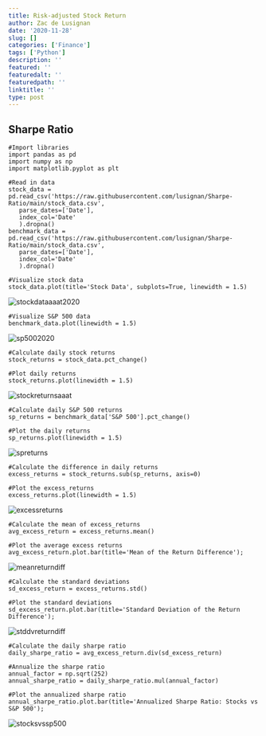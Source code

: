 ```yaml
---
title: Risk-adjusted Stock Return
author: Zac de Lusignan
date: '2020-11-28'
slug: []
categories: ['Finance']
tags: ['Python']
description: ''
featured: ''
featuredalt: ''
featuredpath: ''
linktitle: ''
type: post
---
```


## Sharpe Ratio

 ````
#Import libraries
import pandas as pd
import numpy as np
import matplotlib.pyplot as plt

#Read in data
stock_data = pd.read_csv('https://raw.githubusercontent.com/lusignan/Sharpe-Ratio/main/stock_data.csv', 
    parse_dates=['Date'],
    index_col='Date'
    ).dropna()
benchmark_data = pd.read_csv('https://raw.githubusercontent.com/lusignan/Sharpe-Ratio/main/stock_data.csv', 
    parse_dates=['Date'],
    index_col='Date'
    ).dropna()
````

````
#Visualize stock data
stock_data.plot(title='Stock Data', subplots=True, linewidth = 1.5)
````
![stockdataaaat2020](/img/main/stockdataaaat2020.png)
````
#Visualize S&P 500 data
benchmark_data.plot(linewidth = 1.5)
````
![sp5002020](/img/main/sp5002020.png)
````
#Calculate daily stock returns
stock_returns = stock_data.pct_change()

#Plot daily returns
stock_returns.plot(linewidth = 1.5)
````
![stockreturnsaaat](/img/main/stockreturnsaaat.png)
````
#Calculate daily S&P 500 returns
sp_returns = benchmark_data['S&P 500'].pct_change()

#Plot the daily returns
sp_returns.plot(linewidth = 1.5)
````
![spreturns](/img/main/spreturns.png)
````
#Calculate the difference in daily returns
excess_returns = stock_returns.sub(sp_returns, axis=0)

#Plot the excess_returns
excess_returns.plot(linewidth = 1.5)
````
![excessreturns](/img/main/excessreturns.png)
````
#Calculate the mean of excess_returns 
avg_excess_return = excess_returns.mean()

#Plot the average excess returns
avg_excess_return.plot.bar(title='Mean of the Return Difference');
````
![meanreturndiff](/img/main/meanreturndiff.png)

````
#Calculate the standard deviations
sd_excess_return = excess_returns.std()

#Plot the standard deviations
sd_excess_return.plot.bar(title='Standard Deviation of the Return Difference');
````
![stddvreturndiff](/img/main/stddvreturndiff.png)

````
#Calculate the daily sharpe ratio
daily_sharpe_ratio = avg_excess_return.div(sd_excess_return)

#Annualize the sharpe ratio
annual_factor = np.sqrt(252)
annual_sharpe_ratio = daily_sharpe_ratio.mul(annual_factor)

#Plot the annualized sharpe ratio 
annual_sharpe_ratio.plot.bar(title='Annualized Sharpe Ratio: Stocks vs S&P 500');
````
![stocksvssp500](/img/main/stocksvssp500.png)
